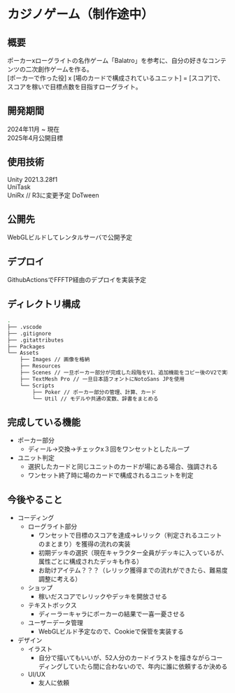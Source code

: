 # カジノゲーム（制作途中）
## 概要
ポーカーxローグライトの名作ゲーム「Balatro」を参考に、自分の好きなコンテンツの二次創作ゲームを作る。  
[ポーカーで作った役] x [場のカードで構成されているユニット] = [スコア]で、スコアを稼いで目標点数を目指すローグライト。

## 開発期間
2024年11月 ~ 現在  
2025年4月公開目標

## 使用技術
Unity 2021.3.28f1  
UniTask  
UniRx // R3に変更予定
DoTween

## 公開先
WebGLビルドしてレンタルサーバで公開予定

## デプロイ
GithubActionsでFFFTP経由のデプロイを実装予定

## ディレクトリ構成
```bash
.
├── .vscode
├── .gitignore
├── .gitattributes
├── Packages
└── Assets
    ├── Images // 画像を格納
    ├── Resources 
    ├── Scenes // 一旦ポーカー部分が完成した段階をV1、追加機能をコピー後のV2で実装していく
    ├── TextMesh Pro // 一旦日本語フォントにNotoSans JPを使用
    └── Scripts
        ├── Poker // ポーカー部分の管理、計算、カード 
        └── Util // モデルや共通の変数、辞書をまとめる
```

## 完成している機能
* ポーカー部分  
    * ディール→交換→チェックx３回をワンセットとしたループ
* ユニット判定
    * 選択したカードと同じユニットのカードが場にある場合、強調される
    * ワンセット終了時に場のカードで構成されるユニットを判定

## 今後やること
* コーディング
    * ローグライト部分
        * ワンセットで目標のスコアを達成→レリック（判定されるユニットのまとまり）を獲得の流れの実装
        * 初期デッキの選択（現在キャラクター全員がデッキに入っているが、属性ごとに構成されたデッキも作る）
        * お助けアイテム？？？（レリック獲得までの流れができたら、難易度調整に考える）
    * ショップ
        * 稼いだスコアでレリックやデッキを開放させる
    * テキストボックス
        * ディーラーキャラにポーカーの結果で一喜一憂させる
    * ユーザーデータ管理
        * WebGLビルド予定なので、Cookieで保管を実装する
* デザイン
    * イラスト
        * 自分で描いてもいいが、52人分のカードイラストを描きながらコーディングしていたら間に合わないので、年内に誰に依頼するか決める
    * UI/UX
        * 友人に依頼
